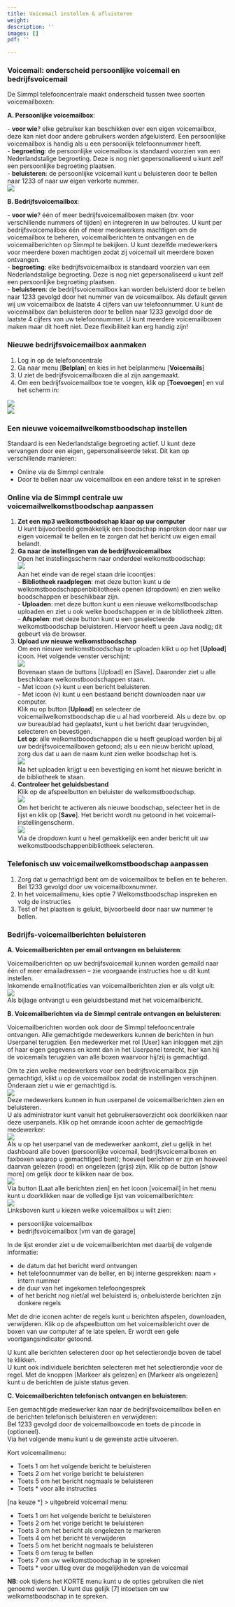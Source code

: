 ```yaml
---
title: Voicemail instellen & afluisteren
weight: 
description: ''
images: []
pdf: ''

---
```

<h3>Voicemail: onderscheid persoonlijke voicemail en bedrijfsvoicemail</h3>

De Simmpl telefooncentrale maakt onderscheid tussen twee soorten voicemailboxen:

**A. Persoonlijke voicemailbox**:

\- **voor wie**? elke gebruiker kan beschikken over een eigen voicemailbox, deze kan niet door andere gebruikers worden afgeluisterd. Een persoonlijke voicemailbox is handig als u een persoonlijk telefoonnummer heeft.  
\- **begroeting**: de persoonlijke voicemailbox is standaard voorzien van een Nederlandstalige begroeting. Deze is nog niet gepersonaliseerd u kunt zelf een persoonlijke begroeting plaatsen.  
\- **beluisteren**: de persoonlijke voicemail kunt u beluisteren door te bellen naar 1233 of naar uw eigen verkorte nummer.  
![](https://res.cloudinary.com/callvoip/image/upload/v1565336860/voicemail-1_rzggql.png)

**B. Bedrijfsvoicemailbox**:

\- **voor wie**? één of meer bedrijfsvoicemailboxen maken (bv. voor verschillende nummers of tijden) en integreren in uw belroutes. U kunt per bedrijfsvoicemailbox één of meer medewerkers machtigen om de voicemailbox te beheren, voicemailberichten te ontvangen en de voicemailberichten op Simmpl te bekijken. U kunt dezelfde medewerkers voor meerdere boxen machtigen zodat zij voicemail uit meerdere boxen ontvangen.  
\- **begroeting**: elke bedrijfsvoicemailbox is standaard voorzien van een Nederlandstalige begroeting. Deze is nog niet gepersonaliseerd u kunt zelf een persoonlijke begroeting plaatsen.  
\- **beluisteren**: de bedrijfsvoicemailbox kan worden beluisterd door te bellen naar 1233 gevolgd door het nummer van de voicemailbox. Als default geven wij uw voicemailbox de laatste 4 cijfers van uw telefoonnummer. U kunt de voicemailbox dan beluisteren door te bellen naar 1233 gevolgd door de laatste 4 cijfers van uw telefoonnummer. U kunt meerdere voicemailboxen maken maar dit hoeft niet. Deze flexibiliteit kan erg handig zijn!

<h3>Nieuwe bedrijfsvoicemailbox aanmaken</h3>

1. Log in op de telefooncentrale
2. Ga naar menu \[**Belplan**\] en kies in het belplanmenu \[**Voicemails**\]
3. U ziet de bedrijfsvoicemailboxen die al zijn aangemaakt.
4. Om een bedrijfsvoicemailbox toe te voegen, klik op \[**Toevoegen**\] en vul het scherm in:

![](https://res.cloudinary.com/callvoip/image/upload/v1565337184/voicemail-2_dbaqr4.png)  
![](https://res.cloudinary.com/callvoip/image/upload/v1565337205/voicemail-3_b8mq94.png)

<h3>Een nieuwe voicemailwelkomstboodschap instellen</h3>

Standaard is een Nederlandstalige begroeting actief. U kunt deze vervangen door een eigen, gepersonaliseerde tekst. Dit kan op verschillende manieren:

* Online via de Simmpl centrale
* Door te bellen naar uw voicemailbox en een andere tekst in te spreken

<h3>Online via de Simmpl centrale uw voicemailwelkomstboodschap aanpassen</h3>

1. **Zet een mp3 welkomstboodschap klaar op uw computer**  
   U kunt bijvoorbeeld gemakkelijk een boodschap inspreken door naar uw eigen voicemail te bellen en te zorgen dat het bericht uw eigen email belandt.
2. **Ga naar de instellingen van de bedrijfsvoicemailbox**  
   Open het instellingsscherm naar onderdeel welkomstboodschap:  
   ![](https://res.cloudinary.com/callvoip/image/upload/v1565337411/voicemail-4_ztvrja.png)  
   Aan het einde van de regel staan drie icoontjes:  
   \- **Bibliotheek raadplegen**: met deze button kunt u de welkomstboodschappenbibliotheek openen (dropdown) en zien welke boodschappen er beschikbaar zijn.  
   \- **Uploaden**: met deze button kunt u een nieuwe welkomstboodschap uploaden en ziet u ook welke boodschappen er in de bibliotheek zitten.  
   \- **Afspelen**: met deze button kunt u een geselecteerde welkomstboodschap beluisteren. Hiervoor heeft u geen Java nodig; dit gebeurt via de browser.
3. **Upload uw nieuwe welkomstboodschap**  
   Om een nieuwe welkomstboodschap te uploaden klikt u op het \[**Upload**\] icoon. Het volgende venster verschijnt:  
   ![](https://res.cloudinary.com/callvoip/image/upload/v1565337586/voicemail-5_fzuagl.png)  
   Bovenaan staan de buttons \[Upload\] en \[Save\]. Daaronder ziet u alle beschikbare welkomstboodschappen staan.  
   \- Met icoon (>) kunt u een bericht beluisteren.  
   \- Met icoon (v) kunt u een bestaand bericht downloaden naar uw computer.  
   Klik nu op button \[**Upload**\] en selecteer de voicemailwelkomstboodschap die u al had voorbereid. Als u deze bv. op uw bureaublad had geplaatst, kunt u het bericht daar terugvinden, selecteren en bevestigen.  
   **Let op**: alle welkomstboodschappen die u heeft geupload worden bij al uw bedrijfsvoicemailboxen getoond; als u een nieuw bericht upload, zorg dus dat u aan de naam kunt zien welke boodschap het is.  
   ![](https://res.cloudinary.com/callvoip/image/upload/v1565337759/voicemail-6_cwakca.png)  
   Na het uploaden krijgt u een bevestiging en komt het nieuwe bericht in de bibliotheek te staan.
4. **Controleer het geluidsbestand**  
   Klik op de afspeelbutton en beluister de welkomstboodschap.  
   ![](https://res.cloudinary.com/callvoip/image/upload/v1565337860/voicemail-7_egpxsd.png)  
   Om het bericht te activeren als nieuwe boodschap, selecteer het in de lijst en klik op \[**Save**\]. Het bericht wordt nu getoond in het voicemail-instellingenscherm.  
   ![](https://res.cloudinary.com/callvoip/image/upload/v1565337922/voicemail-8_wxiief.png)  
   Via de dropdown kunt u heel gemakkelijk een ander bericht uit uw welkomstboodschappenbibliotheek selecteren.

<h3>Telefonisch uw voicemailwelkomstboodschap aanpassen</h3>

1. Zorg dat u gemachtigd bent om de voicemailbox te bellen en te beheren. Bel 1233 gevolgd door uw voicemailboxnummer.
2. In het voicemailmenu, kies optie 7 Welkomstboodschap inspreken en volg de instructies
3. Test of het plaatsen is gelukt, bijvoorbeeld door naar uw nummer te bellen.

<h3>Bedrijfs-voicemailberichten beluisteren</h3>

**A. Voicemailberichten per email ontvangen en beluisteren**:

Voicemailberichten op uw bedrijfsvoicemail kunnen worden gemaild naar één of meer emailadressen – zie voorgaande instructies hoe u dit kunt instellen.  
Inkomende emailnotificaties van voicemailberichten zien er als volgt uit:  
![](https://res.cloudinary.com/callvoip/image/upload/v1565338159/voicemail-9_iuaira.png)  
Als bijlage ontvangt u een geluidsbestand met het voicemailbericht.

**B. Voicemailberichten via de Simmpl centrale ontvangen en beluisteren**:

Voicemailberichten worden ook door de Simmpl telefooncentrale ontvangen. Alle gemachtigde medewerkers kunnen de berichten in hun Userpanel terugzien. Een medewerker met rol \[User\] kan inloggen met zijn of haar eigen gegevens en komt dan in het Userpanel terecht, hier kan hij de voicemails terugzien van alle boxen waarvoor hij/zij is gemachtigd.

Om te zien welke medewerkers voor een bedrijfsvoicemailbox zijn gemachtigd, klikt u op de voicemailbox zodat de instellingen verschijnen. Onderaan ziet u wie er gemachtigd is.  
![](https://res.cloudinary.com/callvoip/image/upload/v1565338275/voicemail-10_zwsrbp.png)  
Deze medewerkers kunnen in hun userpanel de voicemailberichten zien en beluisteren.  
U als administrator kunt vanuit het gebruikersoverzicht ook doorklikken naar deze userpanels. Klik op het omrande icoon achter de gemachtigde medewerker:  
![](https://res.cloudinary.com/callvoip/image/upload/v1565338341/voicemail-11_ex6fhd.png)  
Als u op het userpanel van de medewerker aankomt, ziet u gelijk in het dashboard alle boven (persoonlijke voicemail, bedrijfsvoicemailboxen en faxboxen waarop u gemachtiged bent); hoeveel berichten er zijn en hoeveel daarvan gelezen (rood) en ongelezen (grijs) zijn. Klik op de button \[show more\] om gelijk door te klikken naar de box.  
![](https://res.cloudinary.com/callvoip/image/upload/v1565338418/voicemail-12_dlmxt6.png)  
Via button \[Laat alle berichten zien\] en het icoon \[voicemail\] in het menu kunt u doorklikken naar de volledige lijst van voicemailberichten:  
![](https://res.cloudinary.com/callvoip/image/upload/v1565338485/voicemail-13_dabfvd.png)  
Linksboven kunt u kiezen welke voicemailbox u wilt zien:

* persoonlijke voicemailbox
* bedrijfsvoicemailbox \[vm van de garage\]

In de lijst eronder ziet u de voicemailberichten met daarbij de volgende informatie:

* de datum dat het bericht werd ontvangen
* het telefoonnummer van de beller, en bij interne gesprekken: naam + intern nummer
* de duur van het ingekomen telefoongesprek
* of het bericht nog niet/al wel beluisterd is; onbeluisterde berichten zijn donkere regels

Met de drie iconen achter de regels kunt u berichten afspelen, downloaden, verwijderen. Klik op de afspeelbutton om het voicemaiblericht over de boxen van uw computer af te late spelen. Er wordt een gele voortgangsindicator getoond.

U kunt alle berichten selecteren door op het selectierondje boven de tabel te klikken.  
U kunt ook individuele berichten selecteren met het selectierondje voor de regel. Met de knoppen \[Markeer als gelezen\] en \[Markeer als ongelezen\] kunt u de berichten de juiste status geven.

**C. Voicemailberichten telefonisch ontvangen en beluisteren**:

Een gemachtigde medewerker kan naar de bedrijfsvoicemailbox bellen en de berichten telefonisch beluisteren en verwijderen:  
Bel 1233 gevolgd door de voicemailboxcode en toets de pincode in (optioneel).  
Via het volgende menu kunt u de gewenste actie uitvoeren.

Kort voicemailmenu:

* Toets 1 om het volgende bericht te beluisteren
* Toets 2 om het vorige bericht te beluisteren
* Toets 5 om het bericht nogmaals te beluisteren
* Toets * voor alle instructies

\[na keuze *\] > uitgebreid voicemail menu:

* Toets 1 om het volgende bericht te beluisteren
* Toets 2 om het vorige bericht te beluisteren
* Toets 3 om het bericht als ongelezen te markeren
* Toets 4 om het bericht te verwijderen
* Toets 5 om het bericht nogmaals te beluisteren
* Toets 6 om terug te bellen
* Toets 7 om uw welkomstboodschap in te spreken
* Toets * voor uitleg over de mogelijkheden van de voicemail

**NB**: ook tijdens het KORTE menu kunt u de opties gebruiken die niet genoemd worden. U kunt dus gelijk \[7\] intoetsen om uw welkomstboodschap in te spreken.